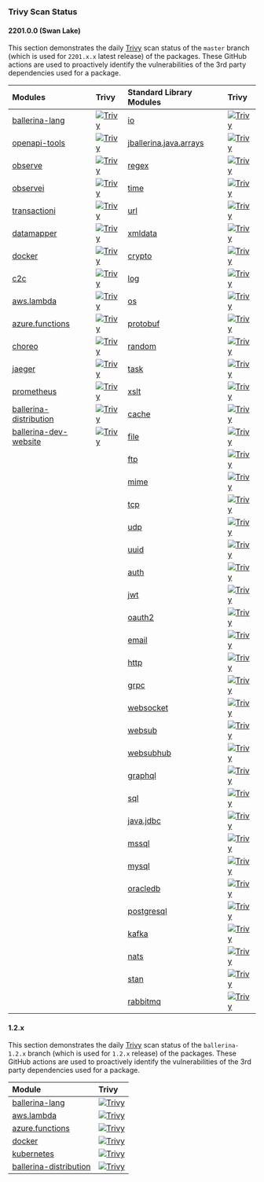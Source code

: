 ### Trivy Scan Status

#### 2201.0.0 (Swan Lake)

This section demonstrates the daily [Trivy](https://aquasecurity.github.io/trivy) scan status of the `master` branch (which is used for `2201.x.x` latest release) of the packages. These GitHub actions are used to proactively identify the vulnerabilities of the 3rd party dependencies used for a package.

 | Modules                                                                                    | Trivy                                                                                                                                                                                                                                    | Standard Library Modules                                                                                | Trivy                                                                                                                                                                                                                                                |
|:-------------------------------------------------------------------------------------------|:-----------------------------------------------------------------------------------------------------------------------------------------------------------------------------------------------------------------------------------------|:--------------------------------------------------------------------------------------------------------|:-----------------------------------------------------------------------------------------------------------------------------------------------------------------------------------------------------------------------------------------------------|
| [ballerina-lang](https://github.com/ballerina-platform/ballerina-lang)                     | [![Trivy](https://github.com/ballerina-platform/ballerina-lang/actions/workflows/trivy-scan.yml/badge.svg)](https://github.com/ballerina-platform/ballerina-lang/actions/workflows/trivy-scan.yml)                                       | [io](https://github.com/ballerina-platform/module-ballerina-io)                                         | [![Trivy](https://github.com/ballerina-platform/module-ballerina-io/actions/workflows/trivy-scan.yml/badge.svg)](https://github.com/ballerina-platform/module-ballerina-io/actions/workflows/trivy-scan.yml)                                         |
| [openapi-tools](https://github.com/ballerina-platform/openapi-tools)                       | [![Trivy](https://github.com/ballerina-platform/openapi-tools/actions/workflows/trivy-scan.yml/badge.svg)](https://github.com/ballerina-platform/openapi-tools/actions/workflows/trivy-scan.yml)                                         | [jballerina.java.arrays](https://github.com/ballerina-platform/module-ballerina-jballerina.java.arrays) | [![Trivy](https://github.com/ballerina-platform/module-ballerina-jballerina.java.arrays/actions/workflows/trivy-scan.yml/badge.svg)](https://github.com/ballerina-platform/module-ballerina-jballerina.java.arrays/actions/workflows/trivy-scan.yml) | 
| [observe](https://github.com/ballerina-platform/module-ballerina-observe)                  | [![Trivy](https://github.com/ballerina-platform/module-ballerina-observe/actions/workflows/trivy-scan.yml/badge.svg)](https://github.com/ballerina-platform/module-ballerina-observe/actions/workflows/trivy-scan.yml)                   | [regex](https://github.com/ballerina-platform/module-ballerina-regex)                                   | [![Trivy](https://github.com/ballerina-platform/module-ballerina-regex/actions/workflows/trivy-scan.yml/badge.svg)](https://github.com/ballerina-platform/module-ballerina-regex/actions/workflows/trivy-scan.yml)                                   |
| [observei](https://github.com/ballerina-platform/module-ballerinai-observe)                | [![Trivy](https://github.com/ballerina-platform/module-ballerinai-observe/actions/workflows/trivy-scan.yml/badge.svg)](https://github.com/ballerina-platform/module-ballerinai-observe/actions/workflows/trivy-scan.yml)                 | [time](https://github.com/ballerina-platform/module-ballerina-time)                                     | [![Trivy](https://github.com/ballerina-platform/module-ballerina-time/actions/workflows/trivy-scan.yml/badge.svg)](https://github.com/ballerina-platform/module-ballerina-time/actions/workflows/trivy-scan.yml)                                     |
| [transactioni](https://github.com/ballerina-platform/module-ballerinai-transaction)        | [![Trivy](https://github.com/ballerina-platform/module-ballerinai-transaction/actions/workflows/trivy-scan.yml/badge.svg)](https://github.com/ballerina-platform/module-ballerinai-transaction/actions/workflows/trivy-scan.yml)         | [url](https://github.com/ballerina-platform/module-ballerina-url)                                       | [![Trivy](https://github.com/ballerina-platform/module-ballerina-url/actions/workflows/trivy-scan.yml/badge.svg)](https://github.com/ballerina-platform/module-ballerina-url/actions/workflows/trivy-scan.yml)                                       |
| [datamapper](https://github.com/ballerina-platform/module-ballerinax-datamapper)           | [![Trivy](https://github.com/ballerina-platform/module-ballerinax-datamapper/actions/workflows/trivy-scan.yml/badge.svg)](https://github.com/ballerina-platform/module-ballerinax-datamapper/actions/workflows/trivy-scan.yml)           | [xmldata](https://github.com/ballerina-platform/module-ballerina-xmldata)                               | [![Trivy](https://github.com/ballerina-platform/module-ballerina-xmldata/actions/workflows/trivy-scan.yml/badge.svg)](https://github.com/ballerina-platform/module-ballerina-xmldata/actions/workflows/trivy-scan.yml)                               |
| [docker](https://github.com/ballerina-platform/module-ballerina-docker)                    | [![Trivy](https://github.com/ballerina-platform/module-ballerina-docker/actions/workflows/trivy-scan.yml/badge.svg)](https://github.com/ballerina-platform/module-ballerina-docker/actions/workflows/trivy-scan.yml)                     | [crypto](https://github.com/ballerina-platform/module-ballerina-crypto)                                 | [![Trivy](https://github.com/ballerina-platform/module-ballerina-crypto/actions/workflows/trivy-scan.yml/badge.svg)](https://github.com/ballerina-platform/module-ballerina-crypto/actions/workflows/trivy-scan.yml)                                 |
| [c2c](https://github.com/ballerina-platform/module-ballerina-c2c)                          | [![Trivy](https://github.com/ballerina-platform/module-ballerina-c2c/actions/workflows/trivy-scan.yml/badge.svg)](https://github.com/ballerina-platform/module-ballerina-c2c/actions/workflows/trivy-scan.yml)                           | [log](https://github.com/ballerina-platform/module-ballerina-log)                                       | [![Trivy](https://github.com/ballerina-platform/module-ballerina-log/actions/workflows/trivy-scan.yml/badge.svg)](https://github.com/ballerina-platform/module-ballerina-log/actions/workflows/trivy-scan.yml)                                       |
| [aws.lambda](https://github.com/ballerina-platform/module-ballerinax-aws.lambda)           | [![Trivy](https://github.com/ballerina-platform/module-ballerinax-aws.lambda/actions/workflows/trivy-scan.yml/badge.svg)](https://github.com/ballerina-platform/module-ballerinax-aws.lambda/actions/workflows/trivy-scan.yml)           | [os](https://github.com/ballerina-platform/module-ballerina-os)                                         | [![Trivy](https://github.com/ballerina-platform/module-ballerina-os/actions/workflows/trivy-scan.yml/badge.svg)](https://github.com/ballerina-platform/module-ballerina-os/actions/workflows/trivy-scan.yml)                                         |
| [azure.functions](https://github.com/ballerina-platform/module-ballerinax-azure.functions) | [![Trivy](https://github.com/ballerina-platform/module-ballerinax-azure.functions/actions/workflows/trivy-scan.yml/badge.svg)](https://github.com/ballerina-platform/module-ballerinax-azure.functions/actions/workflows/trivy-scan.yml) | [protobuf](https://github.com/ballerina-platform/module-ballerina-protobuf)                             | [![Trivy](https://github.com/ballerina-platform/module-ballerina-protobuf/actions/workflows/trivy-scan.yml/badge.svg)](https://github.com/ballerina-platform/module-ballerina-protobuf/actions/workflows/trivy-scan.yml)                             |
| [choreo](https://github.com/ballerina-platform/module-ballerinax-choreo)                   | [![Trivy](https://github.com/ballerina-platform/module-ballerinax-choreo/actions/workflows/trivy-scan.yml/badge.svg)](https://github.com/ballerina-platform/module-ballerinax-choreo/actions/workflows/trivy-scan.yml)                   | [random](https://github.com/ballerina-platform/module-ballerina-random)                                 | [![Trivy](https://github.com/ballerina-platform/module-ballerina-random/actions/workflows/trivy-scan.yml/badge.svg)](https://github.com/ballerina-platform/module-ballerina-random/actions/workflows/trivy-scan.yml)                                 |
| [jaeger](https://github.com/ballerina-platform/module-ballerinax-jaeger)                   | [![Trivy](https://github.com/ballerina-platform/module-ballerinax-jaeger/actions/workflows/trivy-scan.yml/badge.svg)](https://github.com/ballerina-platform/module-ballerinax-jaeger/actions/workflows/trivy-scan.yml)                   | [task](https://github.com/ballerina-platform/module-ballerina-task)                                     | [![Trivy](https://github.com/ballerina-platform/module-ballerina-task/actions/workflows/trivy-scan.yml/badge.svg)](https://github.com/ballerina-platform/module-ballerina-task/actions/workflows/trivy-scan.yml)                                     |
| [prometheus](https://github.com/ballerina-platform/module-ballerinax-prometheus)           | [![Trivy](https://github.com/ballerina-platform/module-ballerinax-prometheus/actions/workflows/trivy-scan.yml/badge.svg)](https://github.com/ballerina-platform/module-ballerinax-prometheus/actions/workflows/trivy-scan.yml)           | [xslt](https://github.com/ballerina-platform/module-ballerina-xslt)                                     | [![Trivy](https://github.com/ballerina-platform/module-ballerina-xslt/actions/workflows/trivy-scan.yml/badge.svg)](https://github.com/ballerina-platform/module-ballerina-xslt/actions/workflows/trivy-scan.yml)                                     |
| [ballerina-distribution](https://github.com/ballerina-platform/ballerina-distribution)     | [![Trivy](https://github.com/ballerina-platform/ballerina-distribution/actions/workflows/trivy-scan.yml/badge.svg)](https://github.com/ballerina-platform/ballerina-distribution/actions/workflows/trivy-scan.yml)                       | [cache](https://github.com/ballerina-platform/module-ballerina-cache)                                   | [![Trivy](https://github.com/ballerina-platform/module-ballerina-cache/actions/workflows/trivy-scan.yml/badge.svg)](https://github.com/ballerina-platform/module-ballerina-cache/actions/workflows/trivy-scan.yml)                                   |
| [ballerina-dev-website](https://github.com/ballerina-platform/ballerina-dev-website)       | [![Trivy](https://github.com/ballerina-platform/ballerina-dev-website/actions/workflows/trivy-scan.yml/badge.svg)](https://github.com/ballerina-platform/ballerina-dev-website/actions/workflows/trivy-scan.yml)                         | [file](https://github.com/ballerina-platform/module-ballerina-file)                                     | [![Trivy](https://github.com/ballerina-platform/module-ballerina-file/actions/workflows/trivy-scan.yml/badge.svg)](https://github.com/ballerina-platform/module-ballerina-file/actions/workflows/trivy-scan.yml)                                     |
|                                                                                            |                                                                                                                                                                                                                                          | [ftp](https://github.com/ballerina-platform/module-ballerina-ftp)                                       | [![Trivy](https://github.com/ballerina-platform/module-ballerina-ftp/actions/workflows/trivy-scan.yml/badge.svg)](https://github.com/ballerina-platform/module-ballerina-ftp/actions/workflows/trivy-scan.yml)                                       |
|                                                                                            |                                                                                                                                                                                                                                          | [mime](https://github.com/ballerina-platform/module-ballerina-mime)                                     | [![Trivy](https://github.com/ballerina-platform/module-ballerina-mime/actions/workflows/trivy-scan.yml/badge.svg)](https://github.com/ballerina-platform/module-ballerina-mime/actions/workflows/trivy-scan.yml)                                     |
|                                                                                            |                                                                                                                                                                                                                                          | [tcp](https://github.com/ballerina-platform/module-ballerina-tcp)                                       | [![Trivy](https://github.com/ballerina-platform/module-ballerina-tcp/actions/workflows/trivy-scan.yml/badge.svg)](https://github.com/ballerina-platform/module-ballerina-tcp/actions/workflows/trivy-scan.yml)                                       |
|                                                                                            |                                                                                                                                                                                                                                          | [udp](https://github.com/ballerina-platform/module-ballerina-udp)                                       | [![Trivy](https://github.com/ballerina-platform/module-ballerina-udp/actions/workflows/trivy-scan.yml/badge.svg)](https://github.com/ballerina-platform/module-ballerina-udp/actions/workflows/trivy-scan.yml)                                       |
|                                                                                            |                                                                                                                                                                                                                                          | [uuid](https://github.com/ballerina-platform/module-ballerina-uuid)                                     | [![Trivy](https://github.com/ballerina-platform/module-ballerina-uuid/actions/workflows/trivy-scan.yml/badge.svg)](https://github.com/ballerina-platform/module-ballerina-uuid/actions/workflows/trivy-scan.yml)                                     |
|                                                                                            |                                                                                                                                                                                                                                          | [auth](https://github.com/ballerina-platform/module-ballerina-auth)                                     | [![Trivy](https://github.com/ballerina-platform/module-ballerina-auth/actions/workflows/trivy-scan.yml/badge.svg)](https://github.com/ballerina-platform/module-ballerina-auth/actions/workflows/trivy-scan.yml)                                     |
|                                                                                            |                                                                                                                                                                                                                                          | [jwt](https://github.com/ballerina-platform/module-ballerina-jwt)                                       | [![Trivy](https://github.com/ballerina-platform/module-ballerina-jwt/actions/workflows/trivy-scan.yml/badge.svg)](https://github.com/ballerina-platform/module-ballerina-jwt/actions/workflows/trivy-scan.yml)                                       |
|                                                                                            |                                                                                                                                                                                                                                          | [oauth2](https://github.com/ballerina-platform/module-ballerina-oauth2)                                 | [![Trivy](https://github.com/ballerina-platform/module-ballerina-oauth2/actions/workflows/trivy-scan.yml/badge.svg)](https://github.com/ballerina-platform/module-ballerina-oauth2/actions/workflows/trivy-scan.yml)                                 |
|                                                                                            |                                                                                                                                                                                                                                          | [email](https://github.com/ballerina-platform/module-ballerina-email)                                   | [![Trivy](https://github.com/ballerina-platform/module-ballerina-email/actions/workflows/trivy-scan.yml/badge.svg)](https://github.com/ballerina-platform/module-ballerina-email/actions/workflows/trivy-scan.yml)                                   |
|                                                                                            |                                                                                                                                                                                                                                          | [http](https://github.com/ballerina-platform/module-ballerina-http)                                     | [![Trivy](https://github.com/ballerina-platform/module-ballerina-http/actions/workflows/trivy-scan.yml/badge.svg)](https://github.com/ballerina-platform/module-ballerina-http/actions/workflows/trivy-scan.yml)                                     |
|                                                                                            |                                                                                                                                                                                                                                          | [grpc](https://github.com/ballerina-platform/module-ballerina-grpc)                                     | [![Trivy](https://github.com/ballerina-platform/module-ballerina-grpc/actions/workflows/trivy-scan.yml/badge.svg)](https://github.com/ballerina-platform/module-ballerina-grpc/actions/workflows/trivy-scan.yml)                                     |
|                                                                                            |                                                                                                                                                                                                                                          | [websocket](https://github.com/ballerina-platform/module-ballerina-websocket)                           | [![Trivy](https://github.com/ballerina-platform/module-ballerina-websocket/actions/workflows/trivy-scan.yml/badge.svg)](https://github.com/ballerina-platform/module-ballerina-websocket/actions/workflows/trivy-scan.yml)                           |
|                                                                                            |                                                                                                                                                                                                                                          | [websub](https://github.com/ballerina-platform/module-ballerina-websub)                                 | [![Trivy](https://github.com/ballerina-platform/module-ballerina-websub/actions/workflows/trivy-scan.yml/badge.svg)](https://github.com/ballerina-platform/module-ballerina-websub/actions/workflows/trivy-scan.yml)                                 |
|                                                                                            |                                                                                                                                                                                                                                          | [websubhub](https://github.com/ballerina-platform/module-ballerina-websubhub)                           | [![Trivy](https://github.com/ballerina-platform/module-ballerina-websubhub/actions/workflows/trivy-scan.yml/badge.svg)](https://github.com/ballerina-platform/module-ballerina-websubhub/actions/workflows/trivy-scan.yml)                           |
|                                                                                            |                                                                                                                                                                                                                                          | [graphql](https://github.com/ballerina-platform/module-ballerina-graphql)                               | [![Trivy](https://github.com/ballerina-platform/module-ballerina-graphql/actions/workflows/trivy-scan.yml/badge.svg)](https://github.com/ballerina-platform/module-ballerina-graphql/actions/workflows/trivy-scan.yml)                               |
|                                                                                            |                                                                                                                                                                                                                                          | [sql](https://github.com/ballerina-platform/module-ballerina-sql)                                       | [![Trivy](https://github.com/ballerina-platform/module-ballerina-sql/actions/workflows/trivy-scan.yml/badge.svg)](https://github.com/ballerina-platform/module-ballerina-sql/actions/workflows/trivy-scan.yml)                                       |
|                                                                                            |                                                                                                                                                                                                                                          | [java.jdbc](https://github.com/ballerina-platform/module-ballerinax-java.jdbc)                          | [![Trivy](https://github.com/ballerina-platform/module-ballerinax-java.jdbc/actions/workflows/trivy-scan.yml/badge.svg)](https://github.com/ballerina-platform/module-ballerinax-java.jdbc/actions/workflows/trivy-scan.yml)                         |
|                                                                                            |                                                                                                                                                                                                                                          | [mssql](https://github.com/ballerina-platform/module-ballerinax-mssql)                                  | [![Trivy](https://github.com/ballerina-platform/module-ballerinax-mssql/actions/workflows/trivy-scan.yml/badge.svg)](https://github.com/ballerina-platform/module-ballerinax-mssql/actions/workflows/trivy-scan.yml)                                 |
|                                                                                            |                                                                                                                                                                                                                                          | [mysql](https://github.com/ballerina-platform/module-ballerinax-mysql)                                  | [![Trivy](https://github.com/ballerina-platform/module-ballerinax-mysql/actions/workflows/trivy-scan.yml/badge.svg)](https://github.com/ballerina-platform/module-ballerinax-mysql/actions/workflows/trivy-scan.yml)                                 |
|                                                                                            |                                                                                                                                                                                                                                          | [oracledb](https://github.com/ballerina-platform/module-ballerinax-oracledb)                            | [![Trivy](https://github.com/ballerina-platform/module-ballerinax-oracledb/actions/workflows/trivy-scan.yml/badge.svg)](https://github.com/ballerina-platform/module-ballerinax-oracledb/actions/workflows/trivy-scan.yml)                           |
|                                                                                            |                                                                                                                                                                                                                                          | [postgresql](https://github.com/ballerina-platform/module-ballerinax-postgresql)                        | [![Trivy](https://github.com/ballerina-platform/module-ballerinax-postgresql/actions/workflows/trivy-scan.yml/badge.svg)](https://github.com/ballerina-platform/module-ballerinax-postgresql/actions/workflows/trivy-scan.yml)                       |
|                                                                                            |                                                                                                                                                                                                                                          | [kafka](https://github.com/ballerina-platform/module-ballerinax-kafka)                                  | [![Trivy](https://github.com/ballerina-platform/module-ballerinax-kafka/actions/workflows/trivy-scan.yml/badge.svg)](https://github.com/ballerina-platform/module-ballerinax-kafka/actions/workflows/trivy-scan.yml)                                 |
|                                                                                            |                                                                                                                                                                                                                                          | [nats](https://github.com/ballerina-platform/module-ballerinax-nats)                                    | [![Trivy](https://github.com/ballerina-platform/module-ballerinax-nats/actions/workflows/trivy-scan.yml/badge.svg)](https://github.com/ballerina-platform/module-ballerinax-nats/actions/workflows/trivy-scan.yml)                                   |
|                                                                                            |                                                                                                                                                                                                                                          | [stan](https://github.com/ballerina-platform/module-ballerinax-stan)                                    | [![Trivy](https://github.com/ballerina-platform/module-ballerinax-stan/actions/workflows/trivy-scan.yml/badge.svg)](https://github.com/ballerina-platform/module-ballerinax-stan/actions/workflows/trivy-scan.yml)                                   |
|                                                                                            |                                                                                                                                                                                                                                          | [rabbitmq](https://github.com/ballerina-platform/module-ballerinax-rabbitmq)                            | [![Trivy](https://github.com/ballerina-platform/module-ballerinax-rabbitmq/actions/workflows/trivy-scan.yml/badge.svg)](https://github.com/ballerina-platform/module-ballerinax-rabbitmq/actions/workflows/trivy-scan.yml)                           |

#### 1.2.x

This section demonstrates the daily [Trivy](https://aquasecurity.github.io/trivy) scan status of the `ballerina-1.2.x` branch (which is used for `1.2.x` release) of the packages. These GitHub actions are used to proactively identify the vulnerabilities of the 3rd party dependencies used for a package.

| Module                                                                                                          | Trivy                                                                                                                                                                                                                                                           |
|:----------------------------------------------------------------------------------------------------------------|:----------------------------------------------------------------------------------------------------------------------------------------------------------------------------------------------------------------------------------------------------------------|
| [ballerina-lang](https://github.com/ballerina-platform/ballerina-lang/tree/ballerina-1.2.x)                     | [![Trivy](https://github.com/ballerina-platform/ballerina-lang/actions/workflows/trivy-scan.yml/badge.svg?branch=ballerina-1.2.x)](https://github.com/ballerina-platform/ballerina-lang/actions/workflows/trivy-scan.yml)                                       |
| [aws.lambda](https://github.com/ballerina-platform/module-ballerinax-aws.lambda/tree/ballerina-1.2.x)           | [![Trivy](https://github.com/ballerina-platform/module-ballerinax-aws.lambda/actions/workflows/trivy-scan.yml/badge.svg?branch=ballerina-1.2.x)](https://github.com/ballerina-platform/module-ballerinax-aws.lambda/actions/workflows/trivy-scan.yml)           |
| [azure.functions](https://github.com/ballerina-platform/module-ballerinax-azure.functions/tree/ballerina-1.2.x) | [![Trivy](https://github.com/ballerina-platform/module-ballerinax-azure.functions/actions/workflows/trivy-scan.yml/badge.svg?branch=ballerina-1.2.x)](https://github.com/ballerina-platform/module-ballerinax-azure.functions/actions/workflows/trivy-scan.yml) |
| [docker](https://github.com/ballerina-platform/module-ballerina-docker/tree/ballerina-1.2.x)                    | [![Trivy](https://github.com/ballerina-platform/module-ballerina-docker/actions/workflows/trivy-scan.yml/badge.svg?branch=ballerina-1.2.x)](https://github.com/ballerina-platform/module-ballerina-docker/actions/workflows/trivy-scan.yml)                     |
| [kubernetes](https://github.com/ballerina-platform/module-ballerina-kubernetes/tree/ballerina-1.2.x)            | [![Trivy](https://github.com/ballerina-platform/module-ballerina-kubernetes/actions/workflows/trivy-scan.yml/badge.svg?branch=ballerina-1.2.x)](https://github.com/ballerina-platform/module-ballerina-kubernetes/actions/workflows/trivy-scan.yml)             |
| [ballerina-distribution](https://github.com/ballerina-platform/ballerina-distribution/tree/ballerina-1.2.x)     | [![Trivy](https://github.com/ballerina-platform/ballerina-distribution/actions/workflows/trivy-scan.yml/badge.svg?branch=ballerina-1.2.x)](https://github.com/ballerina-platform/ballerina-distribution/actions/workflows/trivy-scan.yml)                       |
